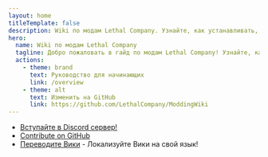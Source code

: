 ```yaml
---
layout: home
titleTemplate: false
description: Wiki по модам Lethal Company. Узнайте, как устанавливать, управлять и создавать моды для Lethal Company!
hero:
  name: Wiki по модам Lethal Company
  tagline: Добро пожаловать в гайд по модам Lethal Company! Узнайте, как устанавливать, управлять и создавать моды для Lethal Company!
  actions:
    - theme: brand
      text: Руководство для начинающих
      link: /overview
    - theme: alt
      text: Изменить на GitHub
      link: https://github.com/LethalCompany/ModdingWiki
---
```


<script setup lang="ts">
  import Home from './.vitepress/components/Home.vue'
  import HomeGroup from './.vitepress/components/HomeGroup.vue'
  import HomeItem from './.vitepress/components/HomeItem.vue'
  import HomeLinks from './.vitepress/components/HomeLinks.vue'
</script>

<Home>
  <HomeGroup title="Installing Mods">
    <HomeItem name="Beginner's Guide" href="./overview" />
    <HomeItem name="Using r2modman" href="./installation/installing-r2modman" />
    <HomeItem name="Sharing r2modman Profiles" href="./installation/syncing-mods" />
    <HomeItem name="Configuring Mods" href="./installation/configuration" /></HomeGroup>

  <HomeGroup title="Creating Mods">
    <HomeItem name="Developer's Guide" href="./dev/overview" />
    <HomeItem name="Initial Modding Setup" href="./dev/initial-setup" />
    <HomeItem name="Modding APIs Overview" href="./dev/apis/overview" />
    <HomeItem name="Publishing Your Mod" href="./dev/publishing-your-mod" /></HomeGroup>

  <HomeGroup title="Other Resources">
    <HomeItem name="Frequently Asked Questions" href="./extras/faq" />
    <HomeItem name="Contributing Translations" href="./contribute/translating-the-wiki" />
    <HomeItem name="Contributing Articles" href="./contribute/writing-articles" />
    <HomeItem name="About" href="./extras/about" /></HomeGroup>


<HomeLinks>

- [Вступайте в Discord сервер!](https://discord.gg/nYcQFEpXfU)
- [Contribute on GitHub](https://github.com/LethalCompany/ModdingWiki)
- [Переводите Вики](./contribute/translating-the-wiki.html) - Локализуйте Вики на свой язык!

</HomeLinks>
